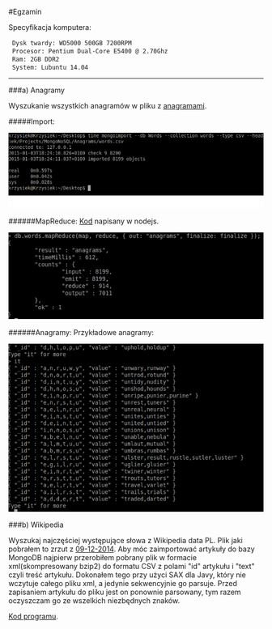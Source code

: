 
#Egzamin

Specyfikacja komputera:

	 Dysk twardy: WD5000 500GB 7200RPM
	 Procesor: Pentium Dual-Core E5400 @ 2.70Ghz
	 Ram: 2GB DDR2
	 System: Lubuntu 14.04
  

____

###a) Anagramy

Wyszukanie wszystkich anagramów w pliku z [anagramami](http://wbzyl.inf.ug.edu.pl/nosql/doc/data/word_list.txt).


#####Import:

![importanagram](https://github.com/KLamkiewicz/WikiNoSQL/blob/master/Screenshots/Anagrams/import.png)

######MapReduce:
[Kod](https://github.com/KLamkiewicz/WikiNoSQL/blob/master/Anagrams/wordsMapReduce.js) napisany w nodejs.

![mapreduceanagram](https://github.com/KLamkiewicz/WikiNoSQL/blob/master/Screenshots/Anagrams/mapreduce.png)

######Anagramy:
Przykładowe anagramy:

![anagramy](https://github.com/KLamkiewicz/WikiNoSQL/blob/master/Screenshots/Anagrams/anagrams.png)

###b) Wikipedia

Wyszukaj najczęściej występujące słowa z Wikipedia data PL. Plik jaki pobrałem to zrzut z [09-12-2014](http://dumps.wikimedia.org/plwiki/20141209/). Aby móc zaimportować artykuły do bazy MongoDB najpierw przerobiłem pobrany plik w formacie xml(skompresowany bzip2) do formatu CSV z polami "id" artykułu i "text" czyli treść artykułu. Dokonałem tego przy użyci SAX dla Javy, który nie wczytuje całego pliku xml, a jedynie sekwencyjnie go parsuje. Przed zapisaniem artykułu do pliku jest on ponownie parsowany, tym razem oczyszczam go ze wszelkich niezbędnych znaków.

[Kod programu](https://github.com/KLamkiewicz/WikiNoSQL/tree/master/WikiParsing/src/main/java/pl/krzysiek/nosql).



